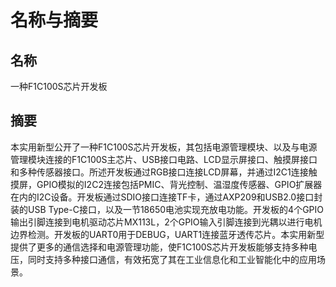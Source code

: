 # 名称与摘要

## 名称
一种F1C100S芯片开发板

## 摘要
本实用新型公开了一种F1C100S芯片开发板，其包括电源管理模块、以及与电源管理模块连接的F1C100S主芯片、USB接口电路、LCD显示屏接口、触摸屏接口和多种传感器接口。所述开发板通过RGB接口连接LCD屏幕，并通过I2C1连接触摸屏，GPIO模拟的I2C2连接包括PMIC、背光控制、温湿度传感器、GPIO扩展器在内的I2C设备。开发板通过SDIO接口连接TF卡，通过AXP209和USB2.0接口封装的USB Type-C接口，以及一节18650电池实现充放电功能。开发板的4个GPIO输出引脚连接到电机驱动芯片MX113L，2个GPIO输入引脚连接到光耦以进行电机边界检测。开发板的UART0用于DEBUG，UART1连接蓝牙透传芯片。本实用新型提供了更多的通信选择和电源管理功能，使F1C100S芯片开发板能够支持多种电压，同时支持多种接口通信，有效拓宽了其在工业信息化和工业智能化中的应用场景。